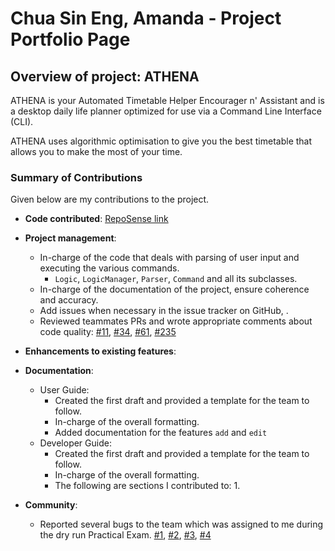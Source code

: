# Chua Sin Eng, Amanda - Project Portfolio Page

## Overview of project: ATHENA

ATHENA is your Automated Timetable Helper Encourager n' Assistant and is a desktop daily life planner optimized for use via a Command Line Interface (CLI).

ATHENA uses algorithmic optimisation to give you the best timetable that allows you to make the most of your time.

### Summary of Contributions

Given below are my contributions to the project.

* **Code contributed**: [RepoSense link](https://nus-cs2113-ay2021s1.github.io/tp-dashboard/#breakdown=true&search=&sort=groupTitle&sortWithin=title&since=2020-09-27&timeframe=commit&mergegroup=&groupSelect=groupByRepos&checkedFileTypes=docs~functional-code~test-code~other&tabOpen=true&tabType=authorship&tabAuthor=amanda-chua&tabRepo=AY2021S1-CS2113T-W12-2%2Ftp%5Bmaster%5D&authorshipIsMergeGroup=false&authorshipFileTypes=docs~functional-code~test-code)

* **Project management**:
    * In-charge of the code that deals with parsing of user input and executing the various commands.
        * `Logic`, `LogicManager`, `Parser`, `Command` and all its subclasses.
    * In-charge of the documentation of the project, ensure coherence and accuracy.
    * Add issues when necessary in the issue tracker on GitHub, .
    * Reviewed teammates PRs and wrote appropriate comments about code quality: [#11](https://github.com/AY2021S1-CS2113T-W12-2/tp/pull/11), [#34](https://github.com/AY2021S1-CS2113T-W12-2/tp/pull/34),
                                                                      [#61](https://github.com/AY2021S1-CS2113T-W12-2/tp/pull/61), [#235](https://github.com/AY2021S1-CS2113T-W12-2/tp/pull/235)

* **Enhancements to existing features**:

* **Documentation**:
  * User Guide:
    * Created the first draft and provided a template for the team to follow. 
    * In-charge of the overall formatting.
    * Added documentation for the features `add` and `edit` 
  * Developer Guide:
    * Created the first draft and provided a template for the team to follow. 
    * In-charge of the overall formatting.
    * The following are sections I contributed to:
      1. 
      
* **Community**:
  * Reported several bugs to the team which was assigned to me during the dry run Practical Exam. [#1](https://github.com/amanda-chua/ped/issues/1),
  [#2](https://github.com/amanda-chua/ped/issues/2), [#3](https://github.com/amanda-chua/ped/issues/3), [#4](https://github.com/amanda-chua/ped/issues/4)